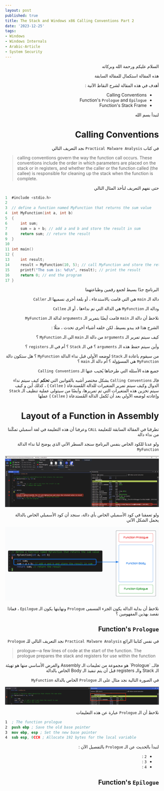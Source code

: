 ```yaml
---
layout: post
published: true
title: The Stack and Windows x86 Calling Conventions Part 2
date: '2023-12-25'
tags:
- Windows
- Windows Internals
- Arabic-Article
- System Security
---
```



<div dir="rtl" markdown="1">

السلام عليكم ورحمة الله وبركاته 

هذه المقالة استكمال للمقالة السابقة 

أهدف في هذه المقالة لشرح النقاط الآتية : 
* Calling Conventions 
* Function's `Prologue` and `Epilogue` 
* Function's Stack Frame

لنبدأ بسم الله 

# Calling Conventions 

في كتاب `Practical Malware Analysis` نجد التعريف التالي 


</div>

> calling conventions govern the way the function call occurs. These conventions include the order in which parameters are placed on the stack or in registers, and whether the caller or the function called (the callee) is responsible for cleaning up the stack when the function is complete.

<div dir="rtl" markdown="1">

حتى نفهم التعريف لنأخذ المثال التالي 

</div>


```c
1  #include <stdio.h>
2  
3  // define a function named MyFunction that returns the sum value
4  int MyFunction(int a, int b)
5  {
6      int sum; 
7      sum = a + b; // add a and b and store the result in sum
8      return sum; // return the result
9  }
10 
11 int main()
12 {
13     int result;
14     result = MyFunction(10, 5); // call MyFunction and store the returned value in result
15     printf("The sum is: %d\n", result); // print the result
16     return 0; // end the program
17 }
```

<div dir="rtl" markdown="1">
البرنامج جدًا بسيط لجمع رقمين وطباعتهما

دالة الـ `main` هي التي قامت بالاستدعاء ، أو بلغة أخرى نسميها الـ `Caller` 

ودالة الـ `MyFunction` هي الدالة التي تم نداءها ، أو الـ `Callee` 

نلاحظ أن دالة الـ `main` قامت أيضًا بتمرير الـ `arguments` لدالة الـ `MyFunction`

الشرح هذا قد يبدو بسيط، لكن خلفه أشياء أخرى تحدث ، مثلًا : 

كيف سيتم تمرير الـ `arguments` من دالة الـ `main` الى الـ `MyFunction` ؟ 

وأين سيتم حفظ هذه الـ `arguments` ؟ في الـ `Stack` ؟ أم في الـ `registers` ؟ 

من سيقوم باعادة الـ `Stack` لوضعه الأولي قبل نداء الدالة `MyFunction` ؟ هل ستكون دالة `MyFunction` هي المسؤولة ؟ أم دالة الـ `main` ؟

جميع هذه الأسئلة التي طرحناها يُجيب عنها الـ `Calling Conventions` 

فالـ `Calling Conventions` بشكل مختصر أشبه بالقوانين التي **تحكم** كيف سيتم نداء الدوال وكيف سيتم تمرير المتغيرات للدالة المُستدعاة ( `Callee` ) ، كذلك أين و كيف سيتم تخزين هذه المتغيرات التي تم تمريرها، وأيضًا من سيتولى عملية تنظيف الـ `Stack` وإعادته لوضعه الأولي بعد أن تُكمل الدالة المُستدعاة ( `Callee` ) عملها

# Layout of a Function in Assembly
تطرقنا في المقالة السابقة للتعليمة `CALL` وعرفنا أن هذه التعليمة في لغة أسمبلي تمكّننا من نداء دالة 

ولو عدنا للكود الخاص بنفس البرنامج سنجد السطر الآتي الذي يوضح لنا نداء الدالة `MyFunction` 


![1](https://raw.githubusercontent.com/0xb1tByte/0xb1tbyte.github.io/master/assets/media/x86CallsAndStack/4.png)


ولو تعمقنا في كود الأسمبلي الخاص بأي دالة، سنجد أن كود الأسمبلي الخاص بالدالة يحمل الشكل الآتي 

![1](https://raw.githubusercontent.com/0xb1tByte/0xb1tbyte.github.io/master/assets/media/x86CallsAndStack/3.png)


نلاحظ أن بداية الدالة يكون الجزء المسمى `Prologue` ونهايتها يكون الـ `Epilogue` ، فماذا نقصد بهذين المفهومين ؟ 

## Function's `Prologue` 

في نفس كتابنا الرائع `Practical Malware Analysis` نجد التعريف التالي للـ `Prologue` 


</div>

> prologue—a few lines of code at the start of the function. The prologue prepares the stack and registers for use within the function

<div dir="rtl" markdown="1">
فالــ `Prologue` هو مجموعة من تعليمات الـ Assembly والغرض الأساسي منها هو تهيئة الـ Stack والـ registers قبل أن يتم تنفيذ الـ Body الخاص بالدالة

في الصورة التالية نجد مثال على الـ `Prologue` الخاص بالدالة `MyFunction` 

![1](https://raw.githubusercontent.com/0xb1tByte/0xb1tbyte.github.io/master/assets/media/x86CallsAndStack/5.png)

نلاحظ أن الـ `Prologue` عبارة عن هذه التعليمات 



</div>

```nasm
1  ; The function prologue
2  push ebp ; Save the old base pointer
3  mov ebp, esp ; Set the new base pointer
4  sub esp, 0CCH ; Allocate 192 bytes for the local variable
```

<div dir="rtl" markdown="1">

لنبدأ بالحديث عن الـ `Prologue` بالتفصيل الآن : 

* `2` :
* `3` :
* `4` :
  
</div>






<div dir="rtl" markdown="1">

## Function's `Epilogue` 


</div>
